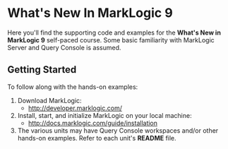 # What's New In MarkLogic 9
Here you'll find the supporting code and examples for the **What's New in MarkLogic 9** self-paced course. Some basic familiarity with MarkLogic Server and Query Console is assumed.

## Getting Started
To follow along with the hands-on examples:  

1. Download MarkLogic:
	* http://developer.marklogic.com/
2. Install, start, and initialize MarkLogic on your local machine:
	* http://docs.marklogic.com/guide/installation
3. The various units may have Query Console workspaces and/or other hands-on examples. Refer to each unit's **README** file.

